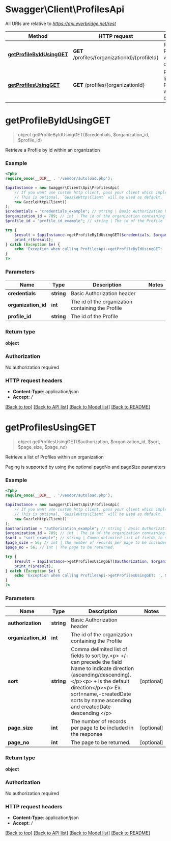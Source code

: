 # Swagger\Client\ProfilesApi

All URIs are relative to *https://api.everbridge.net/rest*

Method | HTTP request | Description
------------- | ------------- | -------------
[**getProfileByIdUsingGET**](ProfilesApi.md#getProfileByIdUsingGET) | **GET** /profiles/{organizationId}/{profileId} | Retrieve a Profile by id within an organization
[**getProfilesUsingGET**](ProfilesApi.md#getProfilesUsingGET) | **GET** /profiles/{organizationId} | Retrieve a list of Profiles within an organization


# **getProfileByIdUsingGET**
> object getProfileByIdUsingGET($credentials, $organization_id, $profile_id)

Retrieve a Profile by id within an organization

### Example
```php
<?php
require_once(__DIR__ . '/vendor/autoload.php');

$apiInstance = new Swagger\Client\Api\ProfilesApi(
    // If you want use custom http client, pass your client which implements `GuzzleHttp\ClientInterface`.
    // This is optional, `GuzzleHttp\Client` will be used as default.
    new GuzzleHttp\Client()
);
$credentials = "credentials_example"; // string | Basic Authorization header
$organization_id = 789; // int | The id of the organization containing the Profile
$profile_id = "profile_id_example"; // string | The id of the Profile

try {
    $result = $apiInstance->getProfileByIdUsingGET($credentials, $organization_id, $profile_id);
    print_r($result);
} catch (Exception $e) {
    echo 'Exception when calling ProfilesApi->getProfileByIdUsingGET: ', $e->getMessage(), PHP_EOL;
}
?>
```

### Parameters

Name | Type | Description  | Notes
------------- | ------------- | ------------- | -------------
 **credentials** | **string**| Basic Authorization header |
 **organization_id** | **int**| The id of the organization containing the Profile |
 **profile_id** | **string**| The id of the Profile |

### Return type

**object**

### Authorization

No authorization required

### HTTP request headers

 - **Content-Type**: application/json
 - **Accept**: */*

[[Back to top]](#) [[Back to API list]](../../README.md#documentation-for-api-endpoints) [[Back to Model list]](../../README.md#documentation-for-models) [[Back to README]](../../README.md)

# **getProfilesUsingGET**
> object getProfilesUsingGET($authorization, $organization_id, $sort, $page_size, $page_no)

Retrieve a list of Profiles within an organization

Paging is supported by using the optional pageNo and pageSize parameters

### Example
```php
<?php
require_once(__DIR__ . '/vendor/autoload.php');

$apiInstance = new Swagger\Client\Api\ProfilesApi(
    // If you want use custom http client, pass your client which implements `GuzzleHttp\ClientInterface`.
    // This is optional, `GuzzleHttp\Client` will be used as default.
    new GuzzleHttp\Client()
);
$authorization = "authorization_example"; // string | Basic Authorization header
$organization_id = 789; // int | The id of the organization containing the Profile
$sort = "sort_example"; // string | Comma delimited list of fields to sort by.<p> +/- can precede the field Name to indicate direction (ascending/descending).</p><p> + is the default direction</p><p> Ex. sort=name,-createdDate sorts by name ascending and createdDate descending </p>
$page_size = 56; // int | The number of records per page to be included in the response
$page_no = 56; // int | The page to be returned.

try {
    $result = $apiInstance->getProfilesUsingGET($authorization, $organization_id, $sort, $page_size, $page_no);
    print_r($result);
} catch (Exception $e) {
    echo 'Exception when calling ProfilesApi->getProfilesUsingGET: ', $e->getMessage(), PHP_EOL;
}
?>
```

### Parameters

Name | Type | Description  | Notes
------------- | ------------- | ------------- | -------------
 **authorization** | **string**| Basic Authorization header |
 **organization_id** | **int**| The id of the organization containing the Profile |
 **sort** | **string**| Comma delimited list of fields to sort by.&lt;p&gt; +/- can precede the field Name to indicate direction (ascending/descending).&lt;/p&gt;&lt;p&gt; + is the default direction&lt;/p&gt;&lt;p&gt; Ex. sort&#x3D;name,-createdDate sorts by name ascending and createdDate descending &lt;/p&gt; | [optional]
 **page_size** | **int**| The number of records per page to be included in the response | [optional]
 **page_no** | **int**| The page to be returned. | [optional]

### Return type

**object**

### Authorization

No authorization required

### HTTP request headers

 - **Content-Type**: application/json
 - **Accept**: */*

[[Back to top]](#) [[Back to API list]](../../README.md#documentation-for-api-endpoints) [[Back to Model list]](../../README.md#documentation-for-models) [[Back to README]](../../README.md)

